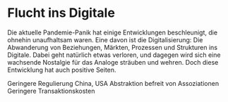 # Flucht ins Digitale

Die aktuelle Pandemie-Panik hat einige Entwicklungen beschleunigt, die ohnehin unaufhaltsam waren. Eine davon ist die Digitalisierung: Die Abwanderung von Beziehungen, Märkten, Prozessen und Strukturen ins Digitale. Dabei geht natürlich etwas verloren, und dagegen wird sich eine wachsende Nostalgie für das Analoge sträuben und wehren. Doch diese Entwicklung hat auch positive Seiten.

Geringere Regulierung
	China, USA
Abstraktion befreit von Assoziationen 
Geringere Transaktionskosten
